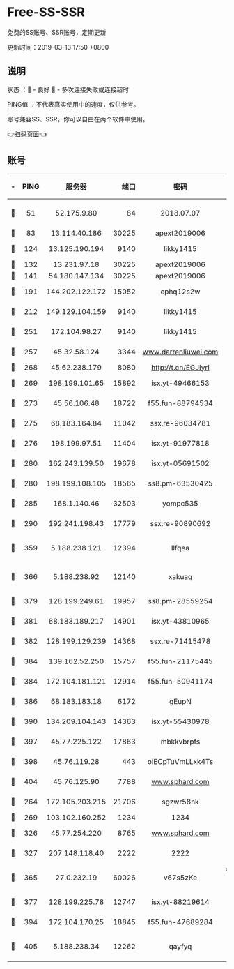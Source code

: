 # Free-SS-SSR

免费的SS账号、SSR账号，定期更新

更新时间：2019-03-13 17:50 +0800

## 说明

状态     ：🙂 - 良好 🙁 - 多次连接失败或连接超时

PING值   ：不代表真实使用中的速度，仅供参考。

账号兼容SS、SSR，你可以自由在两个软件中使用。

👉[扫码页面](https://liesauer.github.io/Free-SS-SSR/)👈

## 账号

|-|PING|服务器|端口|密码|加密方式|区域|
|:----:|:----:|:-----:|-----:|:----:|:----:|:----:|
|🙂|51|52.175.9.80|84|2018.07.07|chacha20-ietf-poly1305|HK|
|🙂|83|13.114.40.186|30225|apext2019006|chacha20|JP|
|🙂|124|13.125.190.194|9140|likky1415|aes-256-cfb|KR|
|🙂|132|13.231.97.18|30225|apext2019006|chacha20|JP|
|🙂|141|54.180.147.134|30225|apext2019006|chacha20|KR|
|🙂|191|144.202.122.172|15052|ephq12s2w|aes-256-cfb|US|
|🙂|212|149.129.104.159|9140|likky1415|aes-256-cfb|HK|
|🙂|251|172.104.98.27|9140|likky1415|aes-256-cfb|JP|
|🙂|257|45.32.58.124|3344|www.darrenliuwei.com|aes-256-cfb|JP|
|🙂|268|45.62.238.179|8080|http://t.cn/EGJIyrl|rc4-md5|CA|
|🙂|269|198.199.101.65|15892|isx.yt-49466153|aes-256-cfb|US|
|🙂|273|45.56.106.48|18722|f55.fun-88794534|aes-256-cfb|US|
|🙂|275|68.183.164.84|11042|ssx.re-96034781|aes-256-cfb|US|
|🙂|276|198.199.97.51|11404|isx.yt-91977818|aes-256-cfb|US|
|🙂|280|162.243.139.50|19678|isx.yt-05691502|aes-256-cfb|US|
|🙂|280|198.199.108.105|18565|ss8.pm-63530425|aes-256-cfb|US|
|🙂|285|168.1.140.46|32503|yompc535|aes-256-cfb|AU|
|🙂|290|192.241.198.43|17779|ssx.re-90890692|aes-256-cfb|US|
|🙂|359|5.188.238.121|12394|llfqea|chacha20-ietf-poly1305|BR|
|🙂|366|5.188.238.92|12140|xakuaq|chacha20-ietf-poly1305|BR|
|🙂|379|128.199.249.61|19957|ss8.pm-28559254|aes-256-cfb|SG|
|🙂|381|68.183.189.217|14901|isx.yt-43810965|aes-256-cfb|SG|
|🙂|382|128.199.129.239|14368|ssx.re-71415478|aes-256-cfb|SG|
|🙂|384|139.162.52.250|15757|f55.fun-21175445|aes-256-cfb|SG|
|🙂|384|172.104.181.121|12914|f55.fun-50941174|aes-256-cfb|SG|
|🙂|386|68.183.183.18|6172|gEupN|aes-256-cfb|SG|
|🙂|390|134.209.104.143|14363|isx.yt-55430978|aes-256-cfb|SG|
|🙂|397|45.77.225.122|17863|mbkkvbrpfs|aes-256-cfb|GB|
|🙂|398|45.76.119.28|443|oiECpTuVmLLxk4Ts|aes-256-cfb|AU|
|🙂|404|45.76.125.90|7788|www.sphard.com|aes-256-cfb|AU|
|🙂|264|172.105.203.215|21706|sgzwr58nk|aes-256-cfb|JP|
|🙂|269|103.102.160.252|1234|1234|rc4-md5|JP|
|🙂|326|45.77.254.220|8765|www.sphard.com|aes-256-cfb|SG|
|🙂|327|207.148.118.40|2222|2222|aes-256-cfb|SG|
|🙂|365|27.0.232.19|60026|v67s5zKe|xchacha20-ietf-poly1305|HK|
|🙂|377|128.199.225.78|12747|isx.yt-88219614|aes-256-cfb|SG|
|🙂|394|172.104.170.25|18845|f55.fun-47689284|aes-256-cfb|SG|
|🙂|405|5.188.238.34|12262|qayfyq|chacha20-ietf-poly1305|BR|
